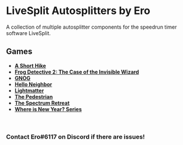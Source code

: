 # LiveSplit Autosplitters by Ero
A collection of multiple autosplitter components for the speedrun timer software LiveSplit.

## Games
* **[A Short Hike](https://github.com/just-ero/LiveSplit-Autosplitters/blob/master/A%20Short%20Hike/README.md)**  
* **[Frog Detective 2: The Case of the Invisible Wizard](https://github.com/just-ero/LiveSplit-Autosplitters/tree/master/Frog%20Detective%202/README.md)**  
* **[GNOG](https://github.com/just-ero/LiveSplit-Autosplitters/tree/master/GNOG/README.md)**  
* **[Hello Neighbor](https://github.com/just-ero/LiveSplit-Autosplitters/blob/master/Hello%20Neighbor/README.md)**  
* **[Lightmatter](https://github.com/just-ero/LiveSplit-Autosplitters/tree/master/Lightmatter/README.md)**  
* **[The Pedestrian](https://github.com/just-ero/LiveSplit-Autosplitters/blob/master/The%20Pedestrian/README.md)**
* **[The Spectrum Retreat](https://github.com/just-ero/LiveSplit-Autosplitters/blob/master/The%20Spectrum%20Retreat/README.md)**  
* **[Where is New Year? Series](https://github.com/just-ero/LiveSplit-Autosplitters/blob/master/Where%20is%20New%20Year%3F/README.md)**  
​  
​
### Contact Ero#6117 on Discord if there are issues!
